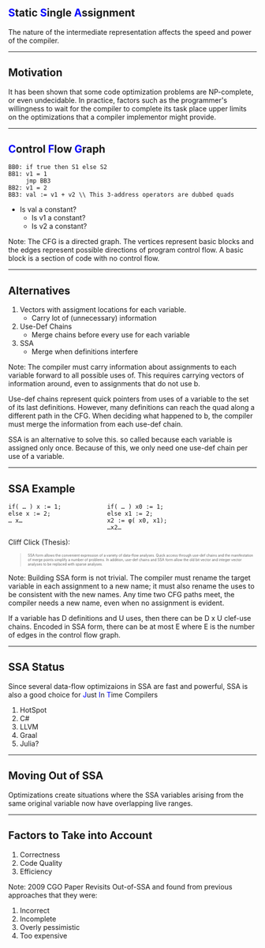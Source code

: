 ## <span style="color:blue">S</span>tatic <span style="color:blue">S</span>ingle <span style="color:blue">A</span>ssignment

The nature of the intermediate representation affects the speed and power of the
compiler.

---

## Motivation
It has been shown that some code optimization problems are NP-complete, or even undecidable. In practice, factors such as the programmer's willingness to wait for the compiler to complete its task place upper limits on the optimizations that a compiler implementor might provide.

---

## <span style="color:blue">C</span>ontrol <span style="color:blue">F</span>low <span style="color:blue">G</span>raph

```
BB0: if true then S1 else S2 
BB1: v1 = 1
     jmp BB3
BB2: v1 = 2
BB3: val := v1 + v2 \\ This 3-address operators are dubbed quads
```

* Is val a constant?
    - Is v1 a constant?
    - Is v2 a constant?


Note:
The CFG is a directed graph. The vertices represent basic blocks and the edges represent possible directions
of program control flow. A basic block is a section of code with no control flow.

---

## Alternatives

1. Vectors with assigment locations for each variable.
    - Carry lot of (unnecessary) information
2. Use-Def Chains
    - Merge chains before every use for each variable
3. SSA
    - Merge when definitions interfere 

Note: 
The compiler must carry information about assignments to each variable forward to all possible
uses of. This requires carrying vectors of information around, even to assignments that do not use b.

Use-def chains represent quick pointers from uses of a variable to the set of its last definitions.
However, many definitions can reach the quad along a different path in the CFG. 
When deciding what happened to b, the compiler must merge the information from each use-def chain.

SSA is an alternative to solve this. so called because each variable is assigned only once. 
Because of this, we only need one use-def chain per use of a variable. 

---

## SSA Example

```
if( … ) x := 1;             if( … ) x0 := 1;
else x := 2;                else x1 := 2;
… x…                        x2 := φ( x0, x1);
                            …x2…
```

Cliff Click (Thesis): 


> <span style="font-size: 0.5em">SSA form allows the convenient expression of a variety of data-flow analyses. 
> Quick access through use-def chains and the manifestation of merge points simplify a number of
> problems. In addition, use-def chains and SSA form allow the old bit vector and integer
> vector analyses to be replaced with sparse analyses. </span>


Note:
Building SSA form is not trivial. The compiler must rename the target variable
in each assignment to a new name; it must also rename the uses to be consistent with
the new names. Any time two CFG paths meet, the compiler needs a new name, even
when no assignment is evident. 

If a variable has D definitions and U uses, then there can be D x U clef-use chains. 
Encoded in SSA form, there can be at most E where E is the number of
edges in the control flow graph. 

---

## SSA Status
Since several data-flow optimizaions in SSA are fast and powerful, 
SSA is also a good choice for <span style="color:blue">J</span>ust <span style="color:blue">I</span>n <span style="color:blue">T</span>ime Compilers

1. HotSpot
2. C#
2. LLVM
3. Graal
4. Julia?

---

## Moving Out of SSA

Optimizations create situations where the SSA variables arising from the same original variable now have overlapping live ranges.

---

## Factors to Take into Account

1. Correctness
2. Code Quality
3. Efficiency

Note: 2009 CGO Paper Revisits Out-of-SSA and found from previous approaches that they were:

1. Incorrect
2. Incomplete
3. Overly pessimistic
4. Too expensive